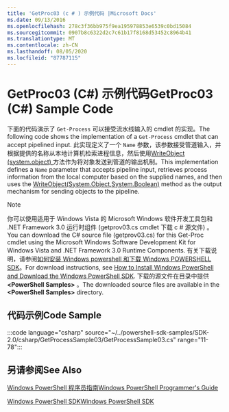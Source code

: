 ```yaml
---
title: 'GetProc03 (c # ) 示例代码 |Microsoft Docs'
ms.date: 09/13/2016
ms.openlocfilehash: 278c3f36bb975f9ea195978853e6539c0bd15084
ms.sourcegitcommit: 0907b8c6322d2c7c61b17f8168d53452c8964b41
ms.translationtype: MT
ms.contentlocale: zh-CN
ms.lasthandoff: 08/05/2020
ms.locfileid: "87787115"
---
```

# <a name="getproc03-c-sample-code"></a><span data-ttu-id="569fd-102">GetProc03 (C#) 示例代码</span><span class="sxs-lookup"><span data-stu-id="569fd-102">GetProc03 (C#) Sample Code</span></span>

<span data-ttu-id="569fd-103">下面的代码演示了 `Get-Process` 可以接受流水线输入的 cmdlet 的实现。</span><span class="sxs-lookup"><span data-stu-id="569fd-103">The following code shows the implementation of a `Get-Process` cmdlet that can accept pipelined input.</span></span> <span data-ttu-id="569fd-104">此实现定义了一个 `Name` 参数，该参数接受管道输入，并根据提供的名称从本地计算机检索进程信息，然后使用[WriteObject (system.object) ](/dotnet/api/system.management.automation.cmdlet.writeobject?view=pscore-6.2.0#System_Management_Automation_Cmdlet_WriteObject_System_Object_System_Boolean_)方法作为将对象发送到管道的输出机制。</span><span class="sxs-lookup"><span data-stu-id="569fd-104">This implementation defines a `Name` parameter that accepts pipeline input, retrieves process information from the local computer based on the supplied names, and then uses the [WriteObject(System.Object,System.Boolean)](/dotnet/api/system.management.automation.cmdlet.writeobject?view=pscore-6.2.0#System_Management_Automation_Cmdlet_WriteObject_System_Object_System_Boolean_) method as the output mechanism for sending objects to the pipeline.</span></span>

> [!NOTE]
> <span data-ttu-id="569fd-105">你可以使用适用于 Windows Vista 的 Microsoft Windows 软件开发工具包和 .NET Framework 3.0 运行时组件 (getprov03.cs cmdlet 下载 c # 源文件) 。</span><span class="sxs-lookup"><span data-stu-id="569fd-105">You can download the C# source file (getprov03.cs) for this Get-Proc cmdlet using the Microsoft Windows Software Development Kit for Windows Vista and .NET Framework 3.0 Runtime Components.</span></span> <span data-ttu-id="569fd-106">有关下载说明，请参阅[如何安装 Windows powershell 和下载 Windows POWERSHELL SDK](/powershell/scripting/developer/installing-the-windows-powershell-sdk)。</span><span class="sxs-lookup"><span data-stu-id="569fd-106">For download instructions, see [How to Install Windows PowerShell and Download the Windows PowerShell SDK](/powershell/scripting/developer/installing-the-windows-powershell-sdk).</span></span>
> <span data-ttu-id="569fd-107">下载的源文件在目录中提供 **\<PowerShell Samples>** 。</span><span class="sxs-lookup"><span data-stu-id="569fd-107">The downloaded source files are available in the **\<PowerShell Samples>** directory.</span></span>

## <a name="code-sample"></a><span data-ttu-id="569fd-108">代码示例</span><span class="sxs-lookup"><span data-stu-id="569fd-108">Code Sample</span></span>

:::code language="csharp" source="~/../powershell-sdk-samples/SDK-2.0/csharp/GetProcessSample03/GetProcessSample03.cs" range="11-78":::

## <a name="see-also"></a><span data-ttu-id="569fd-109">另请参阅</span><span class="sxs-lookup"><span data-stu-id="569fd-109">See Also</span></span>

[<span data-ttu-id="569fd-110">Windows PowerShell 程序员指南</span><span class="sxs-lookup"><span data-stu-id="569fd-110">Windows PowerShell Programmer's Guide</span></span>](./windows-powershell-programmer-s-guide.md)

[<span data-ttu-id="569fd-111">Windows PowerShell SDK</span><span class="sxs-lookup"><span data-stu-id="569fd-111">Windows PowerShell SDK</span></span>](../windows-powershell-reference.md)
